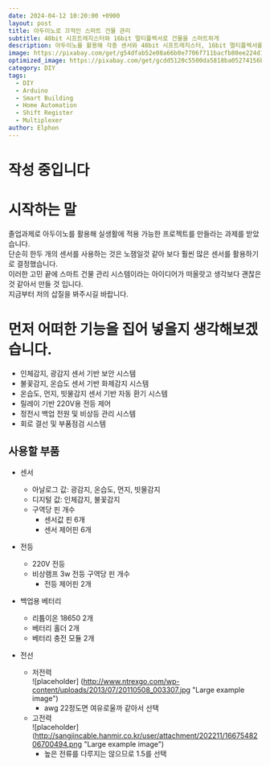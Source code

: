 ```yaml
---
date: 2024-04-12 10:20:00 +0900
layout: post
title: 아두이노로 끄적인 스마트 건물 관리
subtitle: 48bit 시프트레지스터와 16bit 멀티플렉서로 건물을 스마트하게
description: 아두이노를 활용해 각종 센서와 48bit 시프트레지스터, 16bit 멀티플렉서를 이용하여 다중 아날로그 핀을 사용하는 스마트 건물 관리 방법을 쉽고 재미있게 소개합니다. 이 기술을 통해 에너지 효율을 높이고, 일상을 더 편리하게 만드는 방법을 알아보세요!
image: https://pixabay.com/get/g54dfab52e08a66b0e7706f711bacfb80ee224d15f52fc67487ccbe4a07d05f1af5a1855ed42d8ce5c3088feee390f7a17cbc1269392cffffd3afa8e3328ce2ae_1920.png
optimized_image: https://pixabay.com/get/gcdd5120c5500da5818ba05274156b755b30b6003a3b107d2492be0cc21c24faf31d219b2c6becbbbd92578cb6948dec825cdd397dbc6bcdc48b2e0ac0c1cf014_1280.png
category: DIY
tags:
  - DIY
  - Arduino
  - Smart Building
  - Home Automation
  - Shift Register
  - Multiplexer
author: Elphon
---
```

# 작성 중입니다
# 시작하는 말
졸업과제로 아두이노를 활용해 실생활에 적용 가능한 프로젝트를 만들라는 과제를 받았습니다.<br>
단순히 한두 개의 센서를 사용하는 것은 노잼일것 같아 보다 훨씬 많은 센서를 활용하기로 결정했습니다.<br>
이러한 고민 끝에 스마트 건물 관리 시스템이라는 아이디어가 떠올랏고 생각보다 괜찮은것 같아서 만들 것 입니다.<br>
지금부터 저의 삽질을 봐주시길 바랍니다.

# 먼저 어떠한 기능을 집어 넣을지 생각해보겠습니다.
- 인체감지, 광감지 센서 기반 보안 시스템
- 불꽃감지, 온습도 센서 기반 화제감지 시스템
- 온습도, 먼지, 빗물감지 센서 기반 자동 환기 시스템
- 릴레이 기반 220V용 전등 제어
- 정전시 백업 전원 및 비상등 관리 시스템
- 회로 결선 및 부품점검 시스템

## 사용할 부품
- 센서
  - 아날로그 값: 광감지, 온습도, 먼지, 빗물감지
  - 디지털 값: 인체감지, 불꽃감지
  - 구역당 핀 개수
    - 센서값 핀 6개
    - 센서 제어핀 6개
- 전등
  - 220V 전등
  - 비상램프 3w 전등
  구역당 핀 개수
    - 전등 제어핀 2개
- 백업용 베터리
  - 리튬이온 18650 2개
  - 베터리 홀더 2개
  - 베터리 충전 모듈 2개

- 전선
  - 저전력<br>
    ![placeholder] (http://www.ntrexgo.com/wp-content/uploads/2013/07/20110508_003307.jpg "Large example image")<br>
    - awg 22정도면 여유로울까 같아서 선택
  - 고전력<br>
  ![placeholder] (http://sangjincable.hanmir.co.kr/user/attachment/202211/1667548206700494.png "Large example image")<br>
    - 높은 전류를 다루지는 않으므로 1.5를 선택
